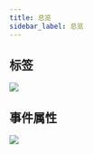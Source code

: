 ```yaml
---
title: 总览
sidebar_label: 总览
---
```


## 标签

<img src='https://cosmos-x.oss-cn-hangzhou.aliyuncs.com/EaIUDU.jpg'/>

## 事件属性

<img src='https://cosmos-x.oss-cn-hangzhou.aliyuncs.com/YJsbap.jpg'/>
